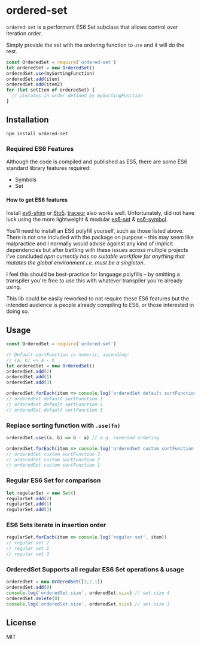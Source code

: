 # ordered-set

`ordered-set` is a performant ES6 Set subclass that allows control
over iteration order.

Simply provide the set with the ordering function to `use` and it will
do the rest.

```js
const OrderedSet = require('ordered-set')
let orderedSet = new OrderedSet()
orderedSet.use(mySortingFunction)
orderedSet.add(item)
orderedSet.add(item2)
for (let setItem of orderedSet) {
  // iterates in order defined by mySortingFunction
}
```

## Installation

```
npm install ordered-set
```

### Required ES6 Features

Although the code is compiled and published as ES5, there are some ES6
standard library features required:

* Symbols
* Set


#### How to get ES6 features

Install [es6-shim](https://github.com/paulmillr/es6-shim) or [6to5](https://6to5.org/). [traceur](https://github.com/google/traceur-compiler) also works well.
Unfortunately, did not have luck using the more lightweight & modular [es6-set](https://github.com/medikoo/es6-set) & [es6-symbol](https://github.com/medikoo/es6-symbol).

You'll need to install an ES6 polyfill yourself, such as those listed
above. There is not one included with the package on purpose – this may
seem like malpractice and I normally would advise against any kind of
implicit dependencies but after battling with these issues across
multiple projects I've concluded *npm currently has no suitable workflow
for anything that mutates the global environment i.e. must be a
singleton*.

I feel this should be best-practice for language polyfills – by omitting
a transpiler you're free to use this with whatever transpiler you're
already using.

This lib could be easily reworked to not require these ES6 features but
the intended audience is people already compiling to ES6, or those
interested in doing so.

## Usage

```js
const OrderedSet = require('ordered-set')

// Default sortFunction is numeric, ascending:
// (a, b) => a - b
let orderedSet = new OrderedSet()
orderedSet.add(2)
orderedSet.add(1)
orderedSet.add(3)

orderedSet.forEach(item => console.log('orderedSet default sortFunction', item))
// orderedSet default sortFunction 1
// orderedSet default sortFunction 2
// orderedSet default sortFunction 3
```

### Replace sorting function with `.use(fn)`

```js
orderedSet.use((a, b) => b - a) // e.g. reversed ordering

orderedSet.forEach(item => console.log('orderedSet custom sortFunction', item))
// orderedSet custom sortFunction 3
// orderedSet custom sortFunction 2
// orderedSet custom sortFunction 1
```

### Regular ES6 Set for comparison

```js
let regularSet = new Set()
regularSet.add(2)
regularSet.add(1)
regularSet.add(3)
```

### ES6 Sets iterate in insertion order

```js
regularSet.forEach(item => console.log('regular set', item))
// regular set 2
// regular set 1
// regular set 3
```

### OrderedSet Supports all regular ES6 Set operations & usage

```js
orderedSet = new OrderedSet([3,2,1])
orderedSet.add(0)
console.log('orderedSet.size', orderedSet.size) // set.size 4
orderedSet.delete(0)
console.log('orderedSet.size', orderedSet.size) // set.size 3
```

## License

MIT
